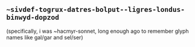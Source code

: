## `~sivdef-togrux-datres-bolput--ligres-londus-binwyd-dopzod`
(specifically, i was ~hacmyr-sonnet, long enough ago to remember glyph names like gal/gar and sel/ser)